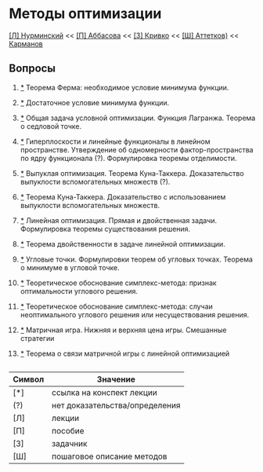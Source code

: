 # Методы оптимизации
[[Л] Нурминский](https://raw.githubusercontent.com/motattack/mcs_23/main/mo/optimization.pdf)
<<
[[П] Аббасова](https://raw.githubusercontent.com/motattack/mcs_23/main/mo/MO1.pdf)
<<
[[З] Кривко](https://raw.githubusercontent.com/motattack/mcs_23/main/mo/1384-21_u.pdf)
<<
[[Ш] Аттетков)](https://raw.githubusercontent.com/motattack/mcs_23/main/mo/Attetkov_Kanatnikov_Tverskaya_Metodicheskie_ukazania.pdf)
<<
[Карманов](https://raw.githubusercontent.com/motattack/mcs_23/main/mo/312617.pdf)

## Вопросы
  1.  [*](https://raw.githubusercontent.com/motattack/mcs_23/main/mo/lec/1.png)
      Теорема Ферма: необходимое условие минимума функции.
      
  3.  [*](https://raw.githubusercontent.com/motattack/mcs_23/main/mo/lec/2.png)
      Достаточное условие минимума функции.
      
  5.	[*](https://raw.githubusercontent.com/motattack/mcs_23/main/mo/lec/3.png)
      Общая задача условной оптимизации. Функция Лагранжа. Теорема о седловой точке.
    	
  7.	[*](https://raw.githubusercontent.com/motattack/mcs_23/main/mo/lec/4.png)
      Гиперплоскости и линейные функционалы в линейном пространстве. Утверждение об одномерности фактор-пространства по ядру функционала (?). Формулировка теоремы отделимости.
    	
  9.	[*](https://raw.githubusercontent.com/motattack/mcs_23/main/mo/lec/5.png)
      Выпуклая оптимизация. Теорема Куна-Таккера. Доказательство выпуклости вспомогательных множеств (?).
    	
  11.	[*](https://raw.githubusercontent.com/motattack/mcs_23/main/mo/lec/6.png)
      Теорема Куна-Таккера. Доказательство с использованием выпуклости вспомогательных множеств.
     	
  13.	[*](https://raw.githubusercontent.com/motattack/mcs_23/main/mo/lec/7.png)
        Линейная оптимизация. Прямая и двойственная задачи. Формулировка теоремы существования решения.
     	
  15.	[*](https://raw.githubusercontent.com/motattack/mcs_23/main/mo/lec/8.png)
      Теорема двойственности в задаче линейной оптимизации.
  16.	[*](https://raw.githubusercontent.com/motattack/mcs_23/main/mo/lec/9.png)
      Угловые точки. Формулировки теорем об угловых точках. Теорема о минимуме в угловой точке.
     	
  18.	[*](https://raw.githubusercontent.com/motattack/mcs_23/main/mo/lec/10.png)
      Теоретическое обоснование симплекс-метода: признак оптимальности углового решения.
     	
  20.	[*](https://raw.githubusercontent.com/motattack/mcs_23/main/mo/lec/11.png)
      Теоретическое обоснование симплекс-метода: случаи неоптимального углового решения или несуществования решения.
     	
  22.	[*](https://raw.githubusercontent.com/motattack/mcs_23/main/mo/lec/12.png)
      Матричная игра. Нижняя и верхняя цена игры. Смешанные стратегии
     	
  24.	[*](https://raw.githubusercontent.com/motattack/mcs_23/main/mo/lec/13.png)
      Теорема о связи матричной игры с линейной оптимизацией

## 
| Символ | Значение |
|---|---|
| [*] | ссылка на конспект лекции |
| (?) |  нет доказательства/определения |
| [Л] | лекции  |
| [П] | пособие |
| [З] | задачник |
| [Ш] | пошаговое описание методов |
